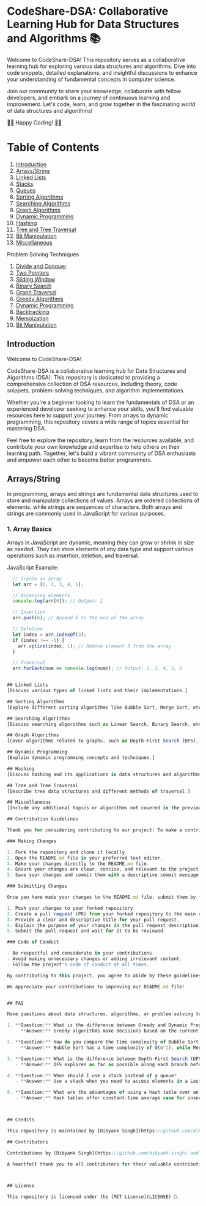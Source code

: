 # CodeShare-DSA: Collaborative Learning Hub for Data Structures and Algorithms 📚

Welcome to CodeShare-DSA! This repository serves as a collaborative learning hub for exploring various data structures and algorithms. Dive into code snippets, detailed explanations, and insightful discussions to enhance your understanding of fundamental concepts in computer science.

Join our community to share your knowledge, collaborate with fellow developers, and embark on a journey of continuous learning and improvement. Let's code, learn, and grow together in the fascinating world of data structures and algorithms!

👩‍💻 Happy Coding! 👨‍💻


# Table of Contents

1. [Introduction](#introduction)
2. [Arrays/String](#arraysstring)
3. [Linked Lists](#linked-lists)
4. [Stacks](#stacks)
5. [Queues](#queues)
6. [Sorting Algorithms](#sorting-algorithms)
7. [Searching Algorithms](#searching-algorithms)
8. [Graph Algorithms](#graph-algorithms)
9. [Dynamic Programming](#dynamic-programming)
10. [Hashing](#hashing)
11. [Tree and Tree Traversal](#tree-and-tree-traversal)
12. [Bit Manipulation](#bit-manipulation)
13. [Miscellaneous](#miscellaneous)



Problem Solving Techniques

1. [Divide and Conquer](#divide-and-conquer)
2. [Two Pointers](#two-pointers)
3. [Sliding Window](#sliding-window)
4. [Binary Search](#binary-search)
5. [Graph Traversal](#graph-traversal)
6. [Greedy Algorithms](#greedy-algorithms)
7. [Dynamic Programming](#dynamic-programming)
8. [Backtracking](#backtracking)
9. [Memoization](#memoization)
10. [Bit Manipulation](#bit-manipulation)






## Introduction

Welcome to CodeShare-DSA!

CodeShare-DSA is a collaborative learning hub for Data Structures and Algorithms (DSA). This repository is dedicated to providing a comprehensive collection of DSA resources, including theory, code snippets, problem-solving techniques, and algorithm implementations.

Whether you're a beginner looking to learn the fundamentals of DSA or an experienced developer seeking to enhance your skills, you'll find valuable resources here to support your journey. From arrays to dynamic programming, this repository covers a wide range of topics essential for mastering DSA.

Feel free to explore the repository, learn from the resources available, and contribute your own knowledge and expertise to help others on their learning path. Together, let's build a vibrant community of DSA enthusiasts and empower each other to become better programmers.



## Arrays/String

In programming, arrays and strings are fundamental data structures used to store and manipulate collections of values. Arrays are ordered collections of elements, while strings are sequences of characters. Both arrays and strings are commonly used in JavaScript for various purposes.

### 1. Array Basics

Arrays in JavaScript are dynamic, meaning they can grow or shrink in size as needed. They can store elements of any data type and support various operations such as insertion, deletion, and traversal.

JavaScript Example:
```javascript
  // Create an array
  let arr = [1, 2, 3, 4, 5];

  // Accessing elements
  console.log(arr[0]); // Output: 1

  // Insertion
  arr.push(6); // Append 6 to the end of the array

  // Deletion
  let index = arr.indexOf(3);
  if (index !== -1) {
    arr.splice(index, 1); // Remove element 3 from the array
  }

  // Traversal
  arr.forEach(num => console.log(num)); // Output: 1, 2, 4, 5, 6


## Linked Lists
[Discuss various types of linked lists and their implementations.]

## Sorting Algorithms
[Explore different sorting algorithms like Bubble Sort, Merge Sort, etc.]

## Searching Algorithms
[Discuss searching algorithms such as Linear Search, Binary Search, etc.]

## Graph Algorithms
[Cover algorithms related to graphs, such as Depth-First Search (DFS), Breadth-First Search (BFS), etc.]

## Dynamic Programming
[Explain dynamic programming concepts and techniques.]

## Hashing
[Discuss hashing and its applications in data structures and algorithms.]

## Tree and Tree Traversal
[Describe tree data structures and different methods of traversal.]

## Miscellaneous
[Include any additional topics or algorithms not covered in the previous sections.]

## Contribution Guidelines

Thank you for considering contributing to our project! To make a contribution to the README.md file, please follow these guidelines:

### Making Changes

1. Fork the repository and clone it locally.
2. Open the README.md file in your preferred text editor.
3. Make your changes directly to the README.md file.
4. Ensure your changes are clear, concise, and relevant to the project.
5. Save your changes and commit them with a descriptive commit message.

### Submitting Changes

Once you have made your changes to the README.md file, submit them by following these steps:

1. Push your changes to your forked repository.
2. Create a pull request (PR) from your forked repository to the main repository.
3. Provide a clear and descriptive title for your pull request.
4. Explain the purpose of your changes in the pull request description.
5. Submit the pull request and wait for it to be reviewed.

### Code of Conduct

- Be respectful and considerate in your contributions.
- Avoid making unnecessary changes or adding irrelevant content.
- Follow the project's code of conduct at all times.

By contributing to this project, you agree to abide by these guidelines and adhere to the project's code of conduct.

We appreciate your contributions to improving our README.md file!


## FAQ

Have questions about data structures, algorithms, or problem-solving techniques? Check out our frequently asked questions below:

1. **Question:** What is the difference between Greedy and Dynamic Programming?
   - **Answer:** Greedy algorithms make decisions based on the current best choice without considering the overall solution, while dynamic programming breaks down a problem into smaller sub-problems and stores the results of sub-problems to avoid redundant computations.

2. **Question:** How do you compare the time complexity of Bubble Sort and Merge Sort?
   - **Answer:** Bubble Sort has a time complexity of O(n^2), while Merge Sort has a time complexity of O(n log n). This means that Merge Sort is typically faster for large datasets due to its better time complexity.

3. **Question:** What is the difference between Depth-First Search (DFS) and Breadth-First Search (BFS)?
   - **Answer:** DFS explores as far as possible along each branch before backtracking, while BFS explores all neighbor nodes at the present depth before moving on to the nodes at the next depth level.

4. **Question:** When should I use a stack instead of a queue?
   - **Answer:** Use a stack when you need to access elements in a Last-In-First-Out (LIFO) manner, such as in reversing a string or implementing function call stack. Use a queue when you need to access elements in a First-In-First-Out (FIFO) manner, such as in implementing breadth-first search (BFS).

5. **Question:** What are the advantages of using a hash table over an array?
   - **Answer:** Hash tables offer constant-time average case for insertion, deletion, and lookup operations, while arrays require linear time for these operations in the worst-case scenario. Additionally, hash tables can handle dynamic resizing more efficiently than arrays.



## Credits

This repository is maintained by [Dibyank Singh](https://github.com/dibyank-singh).

## Contributors

Contributions by [Dibyank Singh](https://github.com/dibyank-singh) and other amazing contributors.

A heartfelt thank you to all contributors for their valuable contributions to this project!



## License

This repository is licensed under the [MIT License](LICENSE) 📝.




